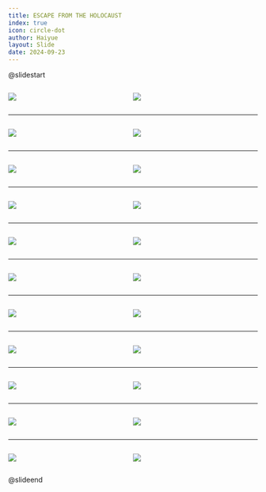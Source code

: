 ```yaml
---
title: ESCAPE FROM THE HOLOCAUST
index: true
icon: circle-dot
author: Haiyue
layout: Slide
date: 2024-09-23
---
```

 
@slidestart

<div style="display:flex">
<div style="flex:1">

![](/reading/english/Level-Y/ESCAPE%20FROM%20THE%20HOLOCAUST/001.webp)
</div>
<div style="flex:1">

![](/reading/english/Level-Y/ESCAPE%20FROM%20THE%20HOLOCAUST/002.webp)
</div>
</div>

---

<div style="display:flex">
<div style="flex:1">

![](/reading/english/Level-Y/ESCAPE%20FROM%20THE%20HOLOCAUST/003.webp)
</div>
<div style="flex:1">

![](/reading/english/Level-Y/ESCAPE%20FROM%20THE%20HOLOCAUST/004.webp)
</div>
</div>

---

<div style="display:flex">
<div style="flex:1">

![](/reading/english/Level-Y/ESCAPE%20FROM%20THE%20HOLOCAUST/005.webp)
</div>
<div style="flex:1">

![](/reading/english/Level-Y/ESCAPE%20FROM%20THE%20HOLOCAUST/006.webp)
</div>
</div>

---

<div style="display:flex">
<div style="flex:1">

![](/reading/english/Level-Y/ESCAPE%20FROM%20THE%20HOLOCAUST/007.webp)
</div>
<div style="flex:1">

![](/reading/english/Level-Y/ESCAPE%20FROM%20THE%20HOLOCAUST/008.webp)
</div>
</div>

---

<div style="display:flex">
<div style="flex:1">

![](/reading/english/Level-Y/ESCAPE%20FROM%20THE%20HOLOCAUST/009.webp)
</div>
<div style="flex:1">

![](/reading/english/Level-Y/ESCAPE%20FROM%20THE%20HOLOCAUST/010.webp)
</div>
</div>

---

<div style="display:flex">
<div style="flex:1">

![](/reading/english/Level-Y/ESCAPE%20FROM%20THE%20HOLOCAUST/011.webp)
</div>
<div style="flex:1">

![](/reading/english/Level-Y/ESCAPE%20FROM%20THE%20HOLOCAUST/012.webp)
</div>
</div>

---

<div style="display:flex">
<div style="flex:1">

![](/reading/english/Level-Y/ESCAPE%20FROM%20THE%20HOLOCAUST/013.webp)
</div>
<div style="flex:1">

![](/reading/english/Level-Y/ESCAPE%20FROM%20THE%20HOLOCAUST/014.webp)
</div>
</div>

---

<div style="display:flex">
<div style="flex:1">

![](/reading/english/Level-Y/ESCAPE%20FROM%20THE%20HOLOCAUST/015.webp)
</div>
<div style="flex:1">

![](/reading/english/Level-Y/ESCAPE%20FROM%20THE%20HOLOCAUST/016.webp)
</div>
</div>

---

<div style="display:flex">
<div style="flex:1">

![](/reading/english/Level-Y/ESCAPE%20FROM%20THE%20HOLOCAUST/017.webp)
</div>
<div style="flex:1">

![](/reading/english/Level-Y/ESCAPE%20FROM%20THE%20HOLOCAUST/018.webp)
</div>
</div>

---

<div style="display:flex">
<div style="flex:1">

![](/reading/english/Level-Y/ESCAPE%20FROM%20THE%20HOLOCAUST/019.webp)
</div>
<div style="flex:1">

![](/reading/english/Level-Y/ESCAPE%20FROM%20THE%20HOLOCAUST/020.webp)
</div>
</div>

---

<div style="display:flex">
<div style="flex:1">

![](/reading/english/Level-Y/ESCAPE%20FROM%20THE%20HOLOCAUST/021.webp)
</div>
<div style="flex:1">

![](/reading/english/Level-Y/ESCAPE%20FROM%20THE%20HOLOCAUST/022.webp)
</div>
</div>

@slideend